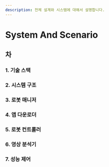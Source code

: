 ```yaml
---
description: 전체 설계와 시스템에 대해서 설명합니다.
---
```


# System And Scenario

## 차

###      1. 기술 스택 <a id="1"></a>

###      2. 시스템 구조

###      3. 로봇 매니저

###      4. 앱 다운로더

###      5. 로봇 컨트롤러

###      6. 영상 분석기

###      7. 성능 제어



